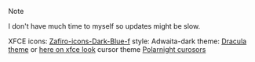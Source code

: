 > [!NOTE]
> I don't have much time to myself so updates might be slow. 

XFCE
icons: [Zafiro-icons-Dark-Blue-f](https://www.gnome-look.org/p/1209330)
style: Adwaita-dark
theme: [Dracula theme](https://draculatheme.com/) or [here on xfce look](https://www.xfce-look.org/p/1687249)
cursor theme [Polarnight curosors](https://www.pling.com/p/1615757/)
